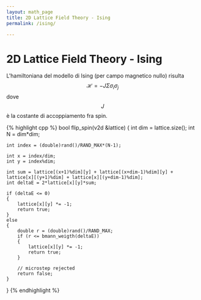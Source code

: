 ```yaml
---
layout: math_page
title: 2D Lattice Field Theory - Ising
permalink: /ising/

---
```


# 2D Lattice Field Theory - Ising
L'hamiltoniana del modello di Ising (per campo magnetico nullo) risulta
$$
\mathcal{H} = -J\Sigma\sigma_i\sigma_j
$$
dove $$J$$ è la costante di accoppiamento fra spin.

{% highlight cpp %}
bool flip_spin(v2d &lattice)
{
	int dim = lattice.size();
	int N = dim*dim;

	int index = (double)rand()/RAND_MAX*(N-1);
	
	int x = index/dim;
	int y = index%dim;

	int sum = lattice[(x+1)%dim][y] + lattice[(x+dim-1)%dim][y] + lattice[x][(y+1)%dim] + lattice[x][(y+dim-1)%dim];
	int deltaE = 2*lattice[x][y]*sum;

	if (deltaE <= 0)
	{
		lattice[x][y] *= -1;
		return true;
	}
	else
	{
		double r = (double)rand()/RAND_MAX;
		if (r <= bmann_weigth(deltaE))
		{
			lattice[x][y] *= -1;
			return true;
		}

		// microstep rejected
		return false;
	}
}
{% endhighlight %}